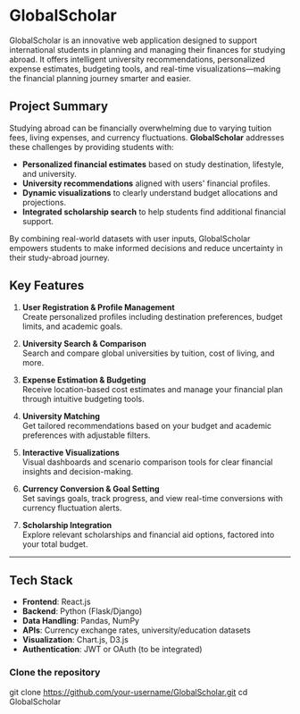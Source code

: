 # GlobalScholar 

GlobalScholar is an innovative web application designed to support international students in planning and managing their finances for studying abroad. It offers intelligent university recommendations, personalized expense estimates, budgeting tools, and real-time visualizations—making the financial planning journey smarter and easier.


## Project Summary

Studying abroad can be financially overwhelming due to varying tuition fees, living expenses, and currency fluctuations. **GlobalScholar** addresses these challenges by providing students with:

- **Personalized financial estimates** based on study destination, lifestyle, and university.
- **University recommendations** aligned with users' financial profiles.
- **Dynamic visualizations** to clearly understand budget allocations and projections.
- **Integrated scholarship search** to help students find additional financial support.

By combining real-world datasets with user inputs, GlobalScholar empowers students to make informed decisions and reduce uncertainty in their study-abroad journey.


## Key Features

1. **User Registration & Profile Management**  
   Create personalized profiles including destination preferences, budget limits, and academic goals.

2. **University Search & Comparison**  
   Search and compare global universities by tuition, cost of living, and more.

3. **Expense Estimation & Budgeting**  
   Receive location-based cost estimates and manage your financial plan through intuitive budgeting tools.

4. **University Matching**  
   Get tailored recommendations based on your budget and academic preferences with adjustable filters.

5. **Interactive Visualizations**  
   Visual dashboards and scenario comparison tools for clear financial insights and decision-making.

6. **Currency Conversion & Goal Setting**  
   Set savings goals, track progress, and view real-time conversions with currency fluctuation alerts.

7. **Scholarship Integration**  
   Explore relevant scholarships and financial aid options, factored into your total budget.

---

## Tech Stack

- **Frontend**: React.js  
- **Backend**: Python (Flask/Django)  
- **Data Handling**: Pandas, NumPy  
- **APIs**: Currency exchange rates, university/education datasets  
- **Visualization**: Chart.js, D3.js  
- **Authentication**: JWT or OAuth (to be integrated)


###  Clone the repository

git clone https://github.com/your-username/GlobalScholar.git
cd GlobalScholar

